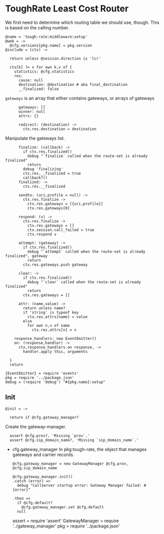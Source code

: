 ToughRate Least Cost Router
===========================

We first need to determine which routing table we should use, though.
This is based on the calling number.

    @name = 'tough-rate:middleware:setup'
    @web = ->
      @cfg.versions[pkg.name] = pkg.version
    @include = (ctx) ->

      return unless @session.direction is 'lcr'

      ctx[k] ?= v for own k,v of {
        statistics: @cfg.statistics
        res:
          cause: null
          destination: @destination # aka final_destination
          __finalized: false

`gateways` is an array that either contains gateways, or arrays of gateways

          gateways: []
          winner: null
          attrs: {}

          redirect: (destination) ->
            ctx.res.destination = destination

Manipulate the gateways list.

          finalize: (callback) ->
            if ctx.res.finalized()
              debug "`finalize` called when the route-set is already finalized"
              return
            debug 'finalizing'
            ctx.res.__finalized = true
            callback?()
          finalized: ->
            ctx.res.__finalized

          sendto: (uri,profile = null) ->
            ctx.res.finalize ->
              ctx.res.gateways = [{uri,profile}]
              ctx.res.gateways[0]

          respond: (v) ->
            ctx.res.finalize ->
              ctx.res.gateways = []
              ctx.session.call_failed = true
              ctx.respond v

          attempt: (gateway) ->
            if ctx.res.finalized()
              debug "`attempt` called when the route-set is already finalized", gateway
              return
            ctx.res.gateways.push gateway

          clear: ->
            if ctx.res.finalized()
              debug "`clear` called when the route-set is already finalized"
              return
            ctx.res.gateways = []

          attr: (name,value) ->
            return unless name?
            if 'string' is typeof key
              ctx.res.attrs[name] = value
            else
              for own n,v of name
                ctx.res.attrs[n] = v

        response_handlers: new EventEmitter()
        on: (response,handler) ->
          ctx.response_handlers.on response, ->
            handler.apply this, arguments

      }
      return

    {EventEmitter} = require 'events'
    pkg = require '../package.json'
    debug = (require 'debug') "#{pkg.name}:setup"

Init
----

    @init = ->

      return if @cfg.gateway_manager?

Create the gateway-manager.

      assert @cfg.prov?, 'Missing `prov`.'
      assert @cfg.sip_domain_name?, 'Missing `sip_domain_name`.'

* cfg.gateway_manager In pkg:tough-rate, the object that manages gateways and carrier records.

      @cfg.gateway_manager = new GatewayManager @cfg.prov, @cfg.sip_domain_name

      @cfg.gateway_manager.init()
      .catch (error) =>
        debug "CallServer startup error: Gateway Manager failed: #{error}"

      .then =>
        if @cfg.default?
          @cfg.gateway_manager.set @cfg.default
        null

    assert = require 'assert'
    GatewayManager = require '../gateway_manager'
    pkg = require '../package.json'
